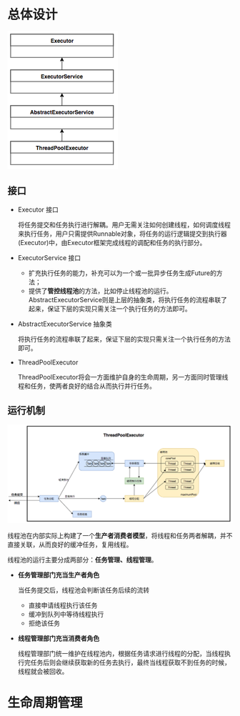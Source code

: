 # 总体设计

![图1 ThreadPoolExecutor UML类图](../img/912883e51327e0c7a9d753d11896326511272.png)

## 接口

- Executor 接口

  将任务提交和任务执行进行解耦。用户无需关注如何创建线程，如何调度线程来执行任务，用户只需提供Runnable对象，将任务的运行逻辑提交到执行器(Executor)中，由Executor框架完成线程的调配和任务的执行部分。

- ExecutorService 接口

  - 扩充执行任务的能力，补充可以为一个或一批异步任务生成Future的方法；
  - 提供了**管控线程池**的方法，比如停止线程池的运行。AbstractExecutorService则是上层的抽象类，将执行任务的流程串联了起来，保证下层的实现只需关注一个执行任务的方法即可。

- AbstractExecutorService 抽象类

  将执行任务的流程串联了起来，保证下层的实现只需关注一个执行任务的方法即可。

- ThreadPoolExecutor

  ThreadPoolExecutor将会一方面维护自身的生命周期，另一方面同时管理线程和任务，使两者良好的结合从而执行并行任务。

## 运行机制

![图2 ThreadPoolExecutor运行流程](..\img\77441586f6b312a54264e3fcf5eebe2663494.png)

线程池在内部实际上构建了一个**生产者消费者模型**，将线程和任务两者解耦，并不直接关联，从而良好的缓冲任务，复用线程。

线程池的运行主要分成两部分：**任务管理、线程管理**。

- **任务管理部门充当生产者角色**

  当任务提交后，线程池会判断该任务后续的流转

  - 直接申请线程执行该任务
  - 缓冲到队列中等待线程执行
  - 拒绝该任务

- **线程管理部门充当消费者角色**

  线程管理部门统一维护在线程池内，根据任务请求进行线程的分配，当线程执行完任务后则会继续获取新的任务去执行，最终当线程获取不到任务的时候，线程就会被回收。

# 生命周期管理

